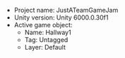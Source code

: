 <!-- UNITY CODE ASSIST INSTRUCTIONS START -->
- Project name: JustATeamGameJam
- Unity version: Unity 6000.0.30f1
- Active game object:
  - Name: Hallway1
  - Tag: Untagged
  - Layer: Default
<!-- UNITY CODE ASSIST INSTRUCTIONS END -->